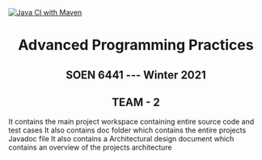 [![Java CI with Maven](https://github.com/oneofthesuperbest/SOEN6441-Project/actions/workflows/maven.yml/badge.svg?branch=main)](https://github.com/oneofthesuperbest/SOEN6441-Project/actions/workflows/maven.yml)

# <center>Advanced Programming Practices</center>
## <center>SOEN 6441 --- Winter 2021</center>

## <center>TEAM - 2</center>

It contains the main project workspace containing entire source code and test cases
It also contains doc folder which contains the entire projects Javadoc file
It also contains a Architectural design document which contains an overview of the projects architecture
